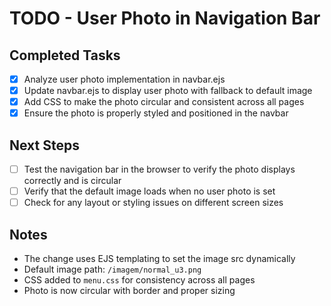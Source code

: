 # TODO - User Photo in Navigation Bar

## Completed Tasks
- [x] Analyze user photo implementation in navbar.ejs
- [x] Update navbar.ejs to display user photo with fallback to default image
- [x] Add CSS to make the photo circular and consistent across all pages
- [x] Ensure the photo is properly styled and positioned in the navbar

## Next Steps
- [ ] Test the navigation bar in the browser to verify the photo displays correctly and is circular
- [ ] Verify that the default image loads when no user photo is set
- [ ] Check for any layout or styling issues on different screen sizes

## Notes
- The change uses EJS templating to set the image src dynamically
- Default image path: `/imagem/normal_u3.png`
- CSS added to `menu.css` for consistency across all pages
- Photo is now circular with border and proper sizing
